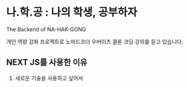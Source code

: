 # 나.학.공 : 나의 학생, 공부하자

The Backend of NA-HAK-GONG

개인 역량 강화 프로젝트로 노마드코더 우버이츠 클론 코딩 강의를 듣고 있습니다.

## NEXT JS를 사용한 이유

1. 새로운 기술을 사용하고 싶어서
